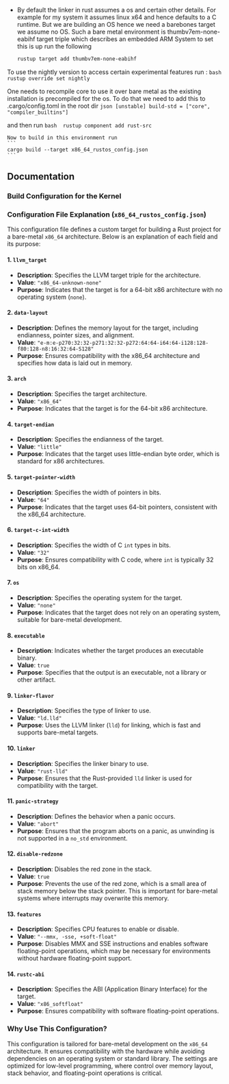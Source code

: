 * By default the linker in rust assumes a os and certain other details. For example for my system it assumes linux x64 and hence defaults to a C runtime. But we are building an OS hence we need a barebones target we assume no OS.  Such a bare metal environment is thumbv7em-none-eabihf target triple which describes an embedded ARM System
to set this is up run the following
    ```bash
    rustup target add thumbv7em-none-eabihf
    ```

To use the nightly version to access certain experimental features run :
    ```bash 
    rustup override set nightly 
    ```

One needs to recompile core to use it over bare metal as the existing installation is precompiled for the os.
To do that we need to add this to .cargo/config.toml in the root dir 
    ```json
    [unstable]
    build-std = ["core", "compiler_builtins"]
    ```

and then run 
    ```bash 
    rustup component add rust-src
    ```

    

    Now to build in this environment run 
    ``` 
    cargo build --target x86_64_rustos_config.json
    ```

## Documentation 

### Build Configuration for the Kernel 


### Configuration File Explanation (`x86_64_rustos_config.json`)

This configuration file defines a custom target for building a Rust project for a bare-metal `x86_64` architecture. Below is an explanation of each field and its purpose:

#### 1. **`llvm_target`**
   - **Description**: Specifies the LLVM target triple for the architecture.
   - **Value**: `"x86_64-unknown-none"`
   - **Purpose**: Indicates that the target is for a 64-bit x86 architecture with no operating system (`none`).

#### 2. **`data-layout`**
   - **Description**: Defines the memory layout for the target, including endianness, pointer sizes, and alignment.
   - **Value**: `"e-m:e-p270:32:32-p271:32:32-p272:64:64-i64:64-i128:128-f80:128-n8:16:32:64-S128"`
   - **Purpose**: Ensures compatibility with the x86_64 architecture and specifies how data is laid out in memory.

#### 3. **`arch`**
   - **Description**: Specifies the target architecture.
   - **Value**: `"x86_64"`
   - **Purpose**: Indicates that the target is for the 64-bit x86 architecture.

#### 4. **`target-endian`**
   - **Description**: Specifies the endianness of the target.
   - **Value**: `"little"`
   - **Purpose**: Indicates that the target uses little-endian byte order, which is standard for x86 architectures.

#### 5. **`target-pointer-width`**
   - **Description**: Specifies the width of pointers in bits.
   - **Value**: `"64"`
   - **Purpose**: Indicates that the target uses 64-bit pointers, consistent with the x86_64 architecture.

#### 6. **`target-c-int-width`**
   - **Description**: Specifies the width of C `int` types in bits.
   - **Value**: `"32"`
   - **Purpose**: Ensures compatibility with C code, where `int` is typically 32 bits on x86_64.

#### 7. **`os`**
   - **Description**: Specifies the operating system for the target.
   - **Value**: `"none"`
   - **Purpose**: Indicates that the target does not rely on an operating system, suitable for bare-metal development.

#### 8. **`executable`**
   - **Description**: Indicates whether the target produces an executable binary.
   - **Value**: `true`
   - **Purpose**: Specifies that the output is an executable, not a library or other artifact.

#### 9. **`linker-flavor`**
   - **Description**: Specifies the type of linker to use.
   - **Value**: `"ld.lld"`
   - **Purpose**: Uses the LLVM linker (`lld`) for linking, which is fast and supports bare-metal targets.

#### 10. **`linker`**
   - **Description**: Specifies the linker binary to use.
   - **Value**: `"rust-lld"`
   - **Purpose**: Ensures that the Rust-provided `lld` linker is used for compatibility with the target.

#### 11. **`panic-strategy`**
   - **Description**: Defines the behavior when a panic occurs.
   - **Value**: `"abort"`
   - **Purpose**: Ensures that the program aborts on a panic, as unwinding is not supported in a `no_std` environment.

#### 12. **`disable-redzone`**
   - **Description**: Disables the red zone in the stack.
   - **Value**: `true`
   - **Purpose**: Prevents the use of the red zone, which is a small area of stack memory below the stack pointer. This is important for bare-metal systems where interrupts may overwrite this memory.

#### 13. **`features`**
   - **Description**: Specifies CPU features to enable or disable.
   - **Value**: `"--mmx, -sse, +soft-float"`
   - **Purpose**: Disables MMX and SSE instructions and enables software floating-point operations, which may be necessary for environments without hardware floating-point support.

#### 14. **`rustc-abi`**
   - **Description**: Specifies the ABI (Application Binary Interface) for the target.
   - **Value**: `"x86_softfloat"`
   - **Purpose**: Ensures compatibility with software floating-point operations.

### Why Use This Configuration?

This configuration is tailored for bare-metal development on the `x86_64` architecture. It ensures compatibility with the hardware while avoiding dependencies on an operating system or standard library. The settings are optimized for low-level programming, where control over memory layout, stack behavior, and floating-point operations is critical.
